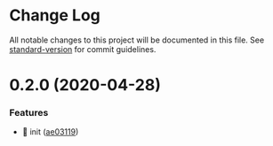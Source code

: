 # Change Log

All notable changes to this project will be documented in this file. See [standard-version](https://github.com/conventional-changelog/standard-version) for commit guidelines.

# 0.2.0 (2020-04-28)


### Features

* 🎸 init ([ae03119](https://github.com/Tracy-Chang/vue-preset-pc-multi-page/commit/ae031197fb3c379e56567db78809c837679dc5a3))
